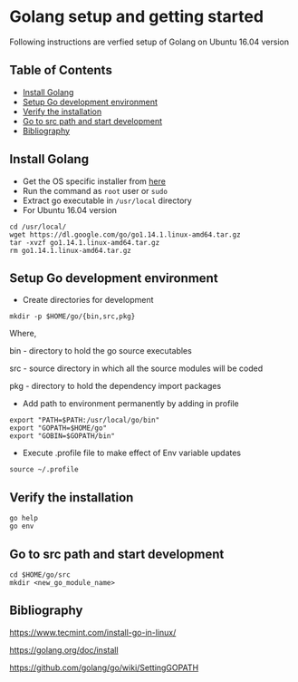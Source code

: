 # Golang setup and getting started
Following instructions are verfied setup of Golang on Ubuntu 16.04 version

## Table of Contents
- [Install Golang](#install-golang)
- [Setup Go development environment](#setup-go-development-environment)
- [Verify the installation](#verify-the-installation)
- [Go to src path and start development](#go-to-src-path-and-start-development)
- [Bibliography](#bibliography)


## Install Golang
- Get the OS specific installer from [here](https://golang.org/dl/) 
- Run the command as `root` user or `sudo`
- Extract go executable in `/usr/local` directory
- For Ubuntu 16.04 version
```
cd /usr/local/
wget https://dl.google.com/go/go1.14.1.linux-amd64.tar.gz
tar -xvzf go1.14.1.linux-amd64.tar.gz 
rm go1.14.1.linux-amd64.tar.gz 
```

## Setup Go development environment 
- Create directories for development

`mkdir -p $HOME/go/{bin,src,pkg}`

Where,

bin - directory to hold the go source executables

src - source directory in which all the source modules will be coded

pkg - directory to hold the dependency import packages

- Add path to environment permanently by adding in profile
```
export "PATH=$PATH:/usr/local/go/bin"
export "GOPATH=$HOME/go"
export "GOBIN=$GOPATH/bin"
```
- Execute .profile file to make effect of Env variable updates
```
source ~/.profile
```


## Verify the installation
```
go help
go env
```
## Go to src path and start development
```
cd $HOME/go/src
mkdir <new_go_module_name>
```
## Bibliography
https://www.tecmint.com/install-go-in-linux/

https://golang.org/doc/install

https://github.com/golang/go/wiki/SettingGOPATH
